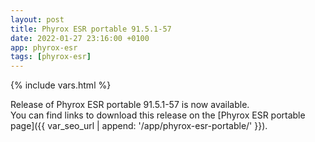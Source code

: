 ```yaml
---
layout: post
title: Phyrox ESR portable 91.5.1-57
date: 2022-01-27 23:16:00 +0100
app: phyrox-esr
tags: [phyrox-esr]
---
```

{% include vars.html %}

Release of Phyrox ESR portable 91.5.1-57 is now available.<br />
You can find links to download this release on the [Phyrox ESR portable page]({{ var_seo_url | append: '/app/phyrox-esr-portable/' }}).
